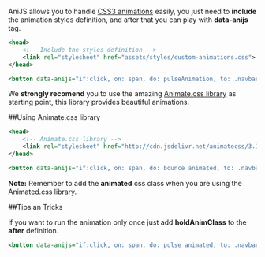 AniJS allows you to handle [CSS3 animations](http://www.sitepoint.com/build-awesome-apps-with-css3-animations/) easily, you just need to **include** the animation styles definition, and after that you can play with **data-anijs** tag. 

```xml
<head>
    <!-- Include the styles definition -->
    <link rel="stylesheet" href="assets/styles/custom-animations.css">
</head>
```

```xml
<button data-anijs="if:click, on: span, do: pulseAnimation, to: .navbar"></button>
```

We **strongly recomend** you to use the amazing [Animate.css library](http://daneden.github.io/animate.css/) as starting point, this library provides beautiful animations.

##Using Animate.css library

```xml
<head>
    <!-- Animate.css library -->
    <link rel="stylesheet" href="http://cdn.jsdelivr.net/animatecss/3.1.0/animate.css">
</head>
```

```xml
<button data-anijs="if:click, on: span, do: bounce animated, to: .navbar"></button>
```

**Note:** Remember to add the **animated** css class  when you are using the  Animated.css library.

##Tips an Tricks

If you want to run the animation only once just add **holdAnimClass** to the **after** definition.

```xml
<button data-anijs="if:click, on: span, do: pulse animated, to: .navbar, after: holdAnimClass"></button>
```
